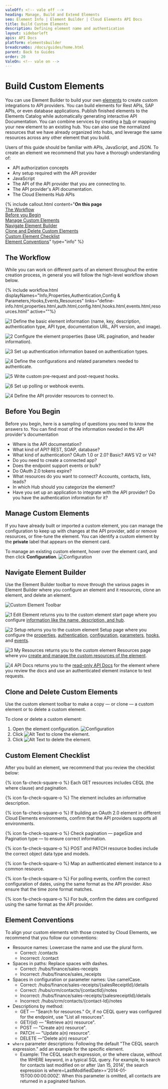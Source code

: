 ```yaml
---
valeOff: <!-- vale off -->
heading: Manage, Build and Extend Elements
seo: Element Info | Element Builder | Cloud Elements API Docs
title: Build Custom Elements
description: Defining element name and authentication
layout: sidebarleft
apis: API Docs
platform: elementsbuilder
breadcrumbs: /docs/guides/home.html
parent: Back to Guides
order: 20
ValeOn: <!-- vale on -->
---
```


# Build Custom Elements

You can use Element Builder to build your own  <a href="#" data-toggle="tooltip" data-original-title="{{site.data.glossary.element}}">elements</a> to create custom integrations to API providers. You can build elements for Rest APIs, SAP APIs, or even database applications. Publish finished elements to the Elements Catalog while automatically generating interactive API Documentation. You can combine services by creating a  <a href="#" data-toggle="tooltip" data-original-title="{{site.data.glossary.hub}}">hub</a> or mapping your new element to an existing hub. You can also use the normalized resources that we have already organized into hubs, and leverage the same resources across any other element that you build.

Users of this guide should be familiar with APIs, JavaScript, and JSON. To create an element we recommend that you have a thorough understanding of:

* API authorization concepts
* Any setup required with the API provider
* JavaScript
* The API of the API provider that you are connecting to.
* The API provider's API documentation.
* The Cloud Elements Hub APIs

{% include callout.html content="<strong>On this page</strong></br><a href=#the-workflow>The Workflow</a></br><a href=#before-you-begin>Before you Begin</a></br><a href=#manage-custom-elements>Manage Custom Elements</a></br><a href=#navigate-element-builder>Navigate Element Builder</a></br><a href=#clone-and-delete-custom-elements>Clone and Delete Custom Elements</a></br><a href=#custom-element-checklist>Custom Element Checklist</a></br><a href=#element-conventions>Element Conventions</a>" type="info" %}

## The Workflow

While you can work on different parts of an element throughout the entire creation process, in general you will follow the high-level workflow shown below.

{% include workflow.html displayNames="Info,Properties,Authentication,Config & Parameters,Hooks,Events,Resources" links="define-info.html,properties.html,auth.html,config.html,hooks.html,events.html,resources.html" active=""%}

<img src="/assets/img/callouts/1.png" alt="1" class="inlineImage"> Define the basic element information (name, key, description, authentication type, API type, documentation URL, API version, and image).

<img src="/assets/img/callouts/2.png" alt="2" class="inlineImage"> Configure the element properties (base URL pagination, and header information).

<img src="/assets/img/callouts/3.png" alt="3" class="inlineImage"> Set up authentication information based on authentication types.

<img src="/assets/img/callouts/4.png" alt="4" class="inlineImage"> Define the configurations and related parameters needed to authenticate.

<img src="/assets/img/callouts/5.png" alt="5" class="inlineImage"> Write custom pre-request and post-request hooks.

<img src="/assets/img/callouts/6.png" alt="6" class="inlineImage"> Set up polling or webhook events.

<img src="/assets/img/callouts/7.png" alt="4" class="inlineImage"> Define the API provider resources to connect to.


## Before You Begin

Before you begin, here is a sampling of questions you need to know the answers to. You can find most of the information needed in the API provider's documentation

* Where is the API documentation?
* What kind of API? REST, SOAP, database?
* What kind of authentication? OAuth 1.0 or 2.0? Basic? AWS V2 or V4?
* Do you need to create a connected app?
* Does the endpoint support events or bulk?
* Do OAuth 2.0 tokens expire?
* What resources do you want to connect? Accounts, contacts, lists, leads?
* In which Hub should you categorize the element?
* Have you set up an application to integrate with the API provider? Do you have the authentication information for it?

## Manage Custom Elements

If you have already built or imported a custom element, you can manage the configuration to keep up with changes at the API provider, add or remove resources, or fine-tune the element. You can identify a custom element by the **private** label that appears on the element card.

To manage an existing custom element, hover over the element card, and then click **Configuration**.
![Configuration](img/configuration.gif)

## Navigate Element Builder

Use the Element Builder toolbar to move through the various pages in Element Builder where you configure an element and it resources, clone an element, and delete an element.

![Custom Element Toolbar](img/toolbar.png)

<img src="/assets/img/callouts/1.png" alt="1" class="inlineImage"> Edit Element returns you to the custom element start page where you configure [information like the name, description, and hub](define-info.html).

<img src="/assets/img/callouts/2.png" alt="2" class="inlineImage"> Setup returns you to the custom element Setup page where you configure the [properties](define-info.html), [authentication](auth.html), [configuration](config.html), [parameters](config.html#set-up-element-parameters), [hooks](hooks.html), and [events](events.html).

<img src="/assets/img/callouts/3.png" alt="3" class="inlineImage"> My Resources returns you to the custom element Resources page where you [create and manage the custom resources of the element](resources.html).

<img src="/assets/img/callouts/4.png" alt="4" class="inlineImage"> API Docs returns you to the [read-only API Docs](instances.html#test-an-element-instance) for the element where you review the docs and use an authenticated element instance to test requests.

## Clone and Delete Custom Elements

Use the custom element toolbar to make a copy &mdash; or clone &mdash; a custom element or to delete a custom element.

To clone or delete a custom element:

1. Open the element configuration.
![Configuration](img/configuration.gif)
2. Click <img src="img/btn_clone.png" alt="Alt Text" class="inlineImage"> to clone the element.
3. Click <img src="img/resource-trash.png" alt="Alt Text" class="inlineImage"> to delete the element.

## Custom Element Checklist

After you build an element, we recommend that you review the checklist below:

{% icon fa-check-square-o %} Each GET resources includes CEQL (the where clause) and pagination.

{% icon fa-check-square-o %} The element includes an informative description.

{% icon fa-check-square-o %} If building an OAuth 2.0 element in different Cloud Elements environments, confirm that the API providers supports all environments.

{% icon fa-check-square-o %} Check pagination &mdash; pageSize and Pagination type &mdash; to ensure correct information.

{% icon fa-check-square-o %} POST and PATCH resource bodies include the correct object data type and models.

{% icon fa-check-square-o %} Map an authenticated element instance to a common resource.

{% icon fa-check-square-o %} For polling events, confirm the correct configuration of dates, using the same format as the API provider. Also ensure that the time zone format matches.

{% icon fa-check-square-o %} For bulk, confirm the dates are configured using the same format as the API provider.

## Element Conventions

To align your custom elements with those created by Cloud Elements, we recommend that you follow our conventions:

* Resource names: Lowercase the name and use the plural form.
  * Correct: /contacts
  * Incorrect: /contact
* Spaces in paths: Replace spaces with dashes.
  * Correct: /hubs/finance/sales-receipts
  * Incorrect: /hubs/finance/sales_receipts
* Spaces in configuration or parameter names: Use camelCase.
  * Correct: /hubs/finance/sales-receipts/{salesReceiptId}/details
  * Correct: /hubs/crm/contacts/{contactId}/notes
  * Incorrect: /hubs/finance/sales-receipts/{salesreceiptId}/details
  * Incorrect: /hubs/crm/contacts/{contact-Id}/notes
* Descriptions by method:
  * GET &mdash; "Search for resources."  Or, if no CEQL query was configured for the endpoint, use "List all resources".
  * GET/{id} &mdash; "Retrieve a(n) resource".
  * POST &mdash; "Create a(n) resource".
  * PATCH &mdash; "Update a(n) resource".
  * DELETE &mdash;"Delete a(n) resource"
* `where` parameter descriptions: Following the default "The CEQL search expression." add an example for the specific element.
  * Example: The CEQL search expression, or the where clause, without the WHERE keyword, in a typical SQL query. For example, to search for contacts last modified on or after ‘Jan 15, 2014’, the search expression is where=LastModifiedDate>=’2014-01-15T00:00:00.000Z’. When this parameter is omitted, all contacts are returned in a paginated fashion.
